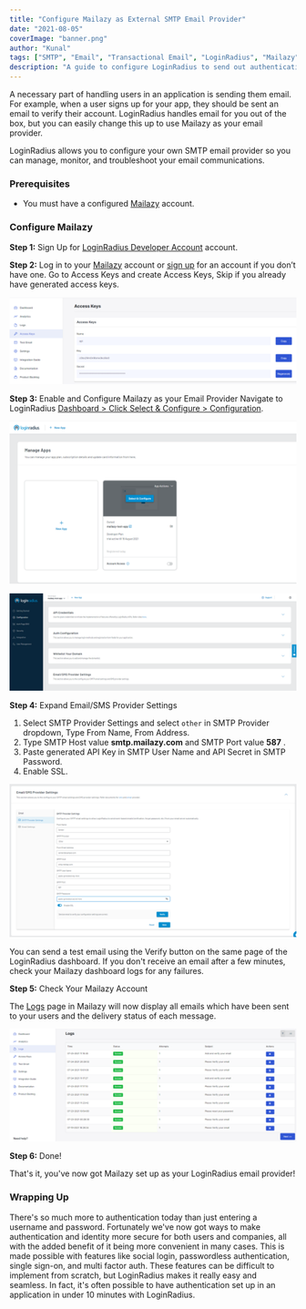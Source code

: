 ```yaml
---
title: "Configure Mailazy as External SMTP Email Provider"
date: "2021-08-05"
coverImage: "banner.png"
author: "Kunal"
tags: ["SMTP", "Email", "Transactional Email", "LoginRadius", "Mailazy"]
description: "A guide to configure LoginRadius to send out authentication emails with Mailazy."
---
```


A necessary part of handling users in an application is sending them email. For example, when a user signs up for your app, they should be sent an email to verify their account. LoginRadius handles email for you out of the box, but you can easily change this up to use Mailazy as your email provider.

LoginRadius allows you to configure your own SMTP email provider so you can manage, monitor, and troubleshoot your email communications.

### Prerequisites

* You must have a configured [Mailazy](https://mailazy.com) account.

### Configure Mailazy

**Step 1:** Sign Up for [LoginRadius Developer Account](https://accounts.loginradius.com/auth.aspx?action=register) account.

**Step 2:** Log in to your [Mailazy](https://app.mailazy.com) account or [sign up](https://app.mailazy.com/signup) for an account if you don’t have one. Go to Access Keys and create Access Keys, Skip if you already have generated access keys.

![mailazy-access-keys](mailazy-access-keys.png)

**Step 3:** Enable and Configure Mailazy as your Email Provider
Navigate to LoginRadius [Dashboard > Click Select & Configure > Configuration](https://dashboard.loginradius.com/configuration).

![lr-dashboard](lr-dashboard.png)

![lr-dashboard-app](lr-dashboard-app.png)

**Step 4:** Expand Email/SMS Provider Settings 
 1. Select SMTP Provider Settings and select `other` in SMTP Provider dropdown, Type From Name, From Address.
 2. Type SMTP Host value **smtp.mailazy.com** and SMTP Port value **587** .
 3. Paste generated API Key in SMTP User Name and API Secret in SMTP Password.
 4. Enable SSL.

![lr-smtp](lr-smtp.png)

You can send a test email using the Verify button on the same page of the LoginRadius dashboard. If you don't receive an email after a few minutes, check your Mailazy dashboard logs for any failures.

**Step 5:** Check Your Mailazy Account

The [Logs](https://app.mailazy.com/logs) page in Mailazy will now display all emails which have been sent to your users and the delivery status of each message.

![mailazy-logs](mailazy-logs.png)

**Step 6:** Done!

That's it, you've now got Mailazy set up as your LoginRadius email provider!

### Wrapping Up
There's so much more to authentication today than just entering a username and password. Fortunately we've now got ways to make authentication and identity more secure for both users and companies, all with the added benefit of it being more convenient in many cases. This is made possible with features like social login, passwordless authentication, single sign-on, and multi factor auth. These features can be difficult to implement from scratch, but LoginRadius makes it really easy and seamless. In fact, it's often possible to have authentication set up in an application in under 10 minutes with LoginRadius.

